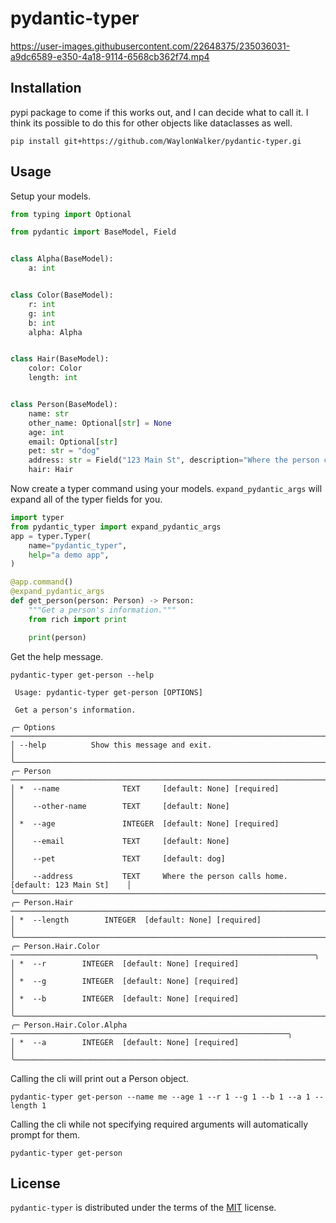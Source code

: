 # pydantic-typer

https://user-images.githubusercontent.com/22648375/235036031-a9dc6589-e350-4a18-9114-6568cb362f74.mp4

## Installation

pypi package to come if this works out, and I can decide
what to call it. I think its possible to do this for other
objects like dataclasses as well.

```console
pip install git+https://github.com/WaylonWalker/pydantic-typer.gi
```

## Usage

Setup your models.

```python
from typing import Optional

from pydantic import BaseModel, Field


class Alpha(BaseModel):
    a: int


class Color(BaseModel):
    r: int
    g: int
    b: int
    alpha: Alpha


class Hair(BaseModel):
    color: Color
    length: int


class Person(BaseModel):
    name: str
    other_name: Optional[str] = None
    age: int
    email: Optional[str]
    pet: str = "dog"
    address: str = Field("123 Main St", description="Where the person calls home.")
    hair: Hair
```

Now create a typer command using your models.
`expand_pydantic_args` will expand all of the typer fields
for you.

```python
import typer
from pydantic_typer import expand_pydantic_args
app = typer.Typer(
    name="pydantic_typer",
    help="a demo app",
)

@app.command()
@expand_pydantic_args
def get_person(person: Person) -> Person:
    """Get a person's information."""
    from rich import print

    print(person)
```

Get the help message.

```console
pydantic-typer get-person --help

 Usage: pydantic-typer get-person [OPTIONS]

 Get a person's information.

╭─ Options ──────────────────────────────────────────────────────────────────────────────╮
│ --help          Show this message and exit.                                            │
╰────────────────────────────────────────────────────────────────────────────────────────╯
╭─ Person ───────────────────────────────────────────────────────────────────────────────╮
│ *  --name              TEXT     [default: None] [required]                             │
│    --other-name        TEXT     [default: None]                                        │
│ *  --age               INTEGER  [default: None] [required]                             │
│    --email             TEXT     [default: None]                                        │
│    --pet               TEXT     [default: dog]                                         │
│    --address           TEXT     Where the person calls home. [default: 123 Main St]    │
╰────────────────────────────────────────────────────────────────────────────────────────╯
╭─ Person.Hair ──────────────────────────────────────────────────────────────────────────╮
│ *  --length        INTEGER  [default: None] [required]                                 │
╰────────────────────────────────────────────────────────────────────────────────────────╯
╭─ Person.Hair.Color ────────────────────────────────────────────────────────────────────╮
│ *  --r        INTEGER  [default: None] [required]                                      │
│ *  --g        INTEGER  [default: None] [required]                                      │
│ *  --b        INTEGER  [default: None] [required]                                      │
╰────────────────────────────────────────────────────────────────────────────────────────╯
╭─ Person.Hair.Color.Alpha ──────────────────────────────────────────────────────────────╮
│ *  --a        INTEGER  [default: None] [required]                                      │
╰────────────────────────────────────────────────────────────────────────────────────────╯
```

Calling the cli will print out a Person object.

```console
pydantic-typer get-person --name me --age 1 --r 1 --g 1 --b 1 --a 1 --length 1
```

Calling the cli while not specifying required arguments will automatically prompt for them.

```console
pydantic-typer get-person
```

## License

`pydantic-typer` is distributed under the terms of the [MIT](https://spdx.org/licenses/MIT.html) license.
